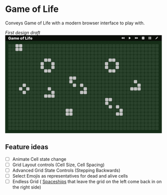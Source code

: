 # Game of Life
Conveys Game of Life with a modern browser interface to play with.

*First design draft*
![FirstDraft](./Screenshots/FirstDraft.png)

## Feature ideas
- [ ] Animate Cell state change
- [ ] Grid Layout controls (Cell Size, Cell Spacing)
- [ ] Advanced Grid State Controls (Stepping Backwards)
- [ ] Select Emojis as representatives for dead and alive cells
- [ ] Endless Grid ( [Spaceships](https://en.wikipedia.org/wiki/Spaceship_(cellular_automaton)) that leave the grid on the left come back in on the right side)
